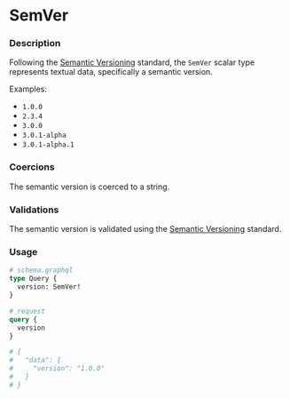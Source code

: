 # SemVer

### Description

Following the [Semantic Versioning](https://semver.org/) standard, the `SemVer` scalar type represents textual data, specifically a semantic version.

Examples:

- `1.0.0`
- `2.3.4`
- `3.0.0`
- `3.0.1-alpha`
- `3.0.1-alpha.1`

### Coercions

The semantic version is coerced to a string.

### Validations

The semantic version is validated using the [Semantic Versioning](https://semver.org/) standard.

### Usage

```graphql
# schema.graphql
type Query {
  version: SemVer!
}
```

```graphql
# request
query {
  version
}

# {
#   "data": {
#     "version": "1.0.0"
#   }
# }
```

